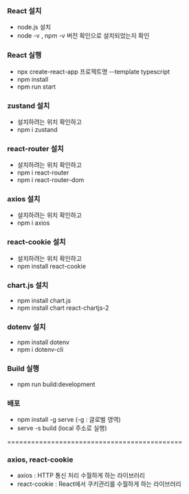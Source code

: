 ### React 설치
- node.js 설치
- node -v , npm -v 버전 확인으로 설치되었는지 확인

### React 실행
- npx create-react-app 프로젝트명 --template typescript
- npm install
- npm run start

### zustand 설치
- 설치하려는 위치 확인하고
- npm i zustand

### react-router 설치
- 설치하려는 위치 확인하고
- npm i react-router
- npm i react-router-dom

### axios 설치
- 설치하려는 위치 확인하고
- npm i axios

### react-cookie 설치
- 설치하려는 위치 확인하고 
- npm install react-cookie

### chart.js 설치
- npm install chart.js
- npm install chart react-chartjs-2

### dotenv 설치
- npm install dotenv
- npm i dotenv-cli

### Build 실행
- npm run build:development

### 배포
- npm install -g serve (-g : 글로벌 영역)
- serve -s build (local 주소로 실행)
  
============================================

### axios, react-cookie
- axios : HTTP 통신 처리 수월하게 하는 라이브러리
- react-cookie : React에서 쿠키관리를 수월하게 하는 라이브러리
